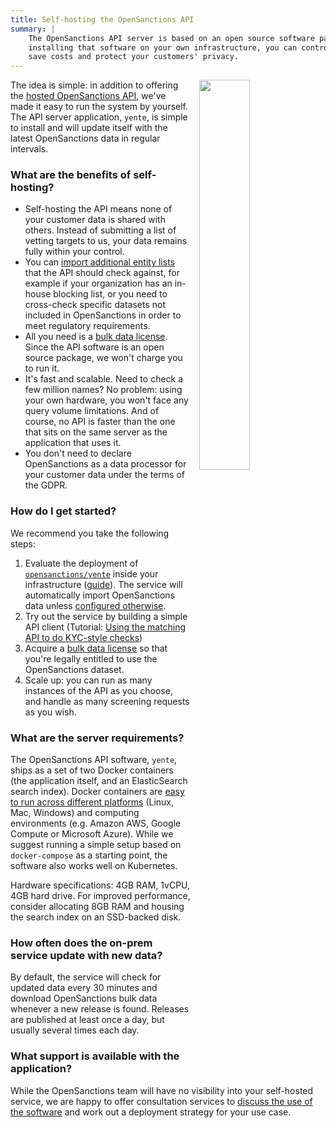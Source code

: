 ```yaml
---
title: Self-hosting the OpenSanctions API
summary: |
    The OpenSanctions API server is based on an open source software package. By
    installing that software on your own infrastructure, you can control scaling,
    save costs and protect your customers' privacy.
---
```


<img class="img-fluid" src="https://assets.opensanctions.org/images/articles/selfhosted.png" style="width: 40%; float: right; padding-left: 1em;">

The idea is simple: in addition to offering the [hosted OpenSanctions API](/docs/api/), we've made it easy to run the system by yourself. The API server application, `yente`, is simple to install and will update itself with the latest OpenSanctions data in regular intervals.

### What are the benefits of self-hosting?

* Self-hosting the API means none of your customer data is shared with others. Instead of submitting a list of vetting targets to us, your data remains fully within your control.
* You can [import additional entity lists](https://github.com/opensanctions/yente#adding-custom-datasets) that the API should check against, for example if your organization has an in-house blocking list, or you need to cross-check specific datasets not included in OpenSanctions in order to meet regulatory requirements.
* All you need is a [bulk data license](/licensing/). Since the API software is an open source package, we won't charge you to run it.
* It's fast and scalable. Need to check a few million names? No problem: using your own hardware, you won't face any query volume limitations. And of course, no API is faster than the one that sits on the same server as the application that uses it.
* You don't need to declare OpenSanctions as a data processor for your customer data under the terms of the GDPR.

### How do I get started?

We recommend you take the following steps:

1. Evaluate the deployment of [`opensanctions/yente`](https://github.com/opensanctions/yente) inside your infrastructure ([guide](https://github.com/opensanctions/yente/blob/main/README.md#usage)). The service will automatically import OpenSanctions data unless [configured otherwise](https://github.com/opensanctions/yente/blob/main/README.md#adding-custom-datasets).
2. Try out the service by building a simple API client (Tutorial: [Using the matching API to do KYC-style checks](/articles/2022-02-01-matching-api/))
3. Acquire a [bulk data license](/licensing) so that you're legally entitled to use the OpenSanctions dataset.
4. Scale up: you can run as many instances of the API as you choose, and handle as many screening requests as you wish.

### What are the server requirements?

The OpenSanctions API software, `yente`, ships as a set of two Docker containers (the application itself, and an ElasticSearch search index). Docker containers are [easy to run across different platforms](https://docs.docker.com/get-docker/) (Linux, Mac, Windows) and computing environments (e.g. Amazon AWS, Google Compute or Microsoft Azure). While we suggest running a simple setup based on `docker-compose` as a starting point, the software also works well on Kubernetes.

Hardware specifications: 4GB RAM, 1vCPU, 4GB hard drive. For improved performance, consider allocating 8GB RAM and housing the search index on an SSD-backed disk.

### How often does the on-prem service update with new data?

By default, the service will check for updated data every 30 minutes and download OpenSanctions bulk data whenever a new release is found. Releases are published at least once a day, but usually several times each day.

### What support is available with the application?

While the OpenSanctions team will have no visibility into your self-hosted service, we are happy to offer consultation services to [discuss the use of the software](/contact/) and work out a deployment strategy for your use case.
